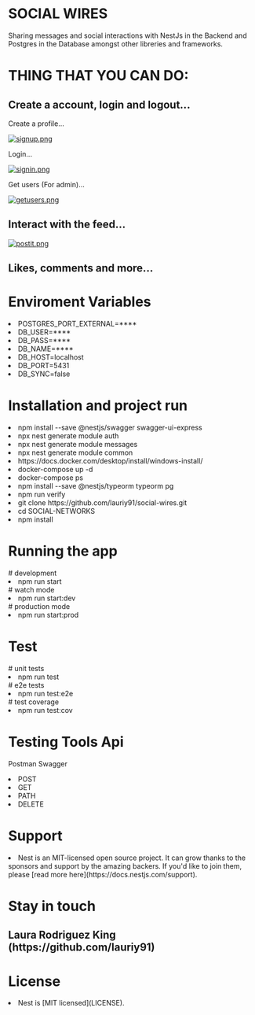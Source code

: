 <h1>SOCIAL WIRES</h1>

<p>Sharing messages and social interactions with NestJs in the Backend and Postgres in the Database amongst other libreries and frameworks.</p>


<h1> THING THAT YOU CAN DO: </h1>


<h2> Create a account, login and logout... </h2>

<h> Create a profile... </h>

[![signup.png](https://i.postimg.cc/cHn54sgD/signup.png)](https://postimg.cc/5YfmsWmv)

<h> Login... </h>

[![signin.png](https://i.postimg.cc/XYggLrdS/signin.png)](https://postimg.cc/3kdpJJtn)

<h> Get users (For admin)... </h>

[![getusers.png](https://i.postimg.cc/XJnq8vfh/getusers.png)](https://postimg.cc/TyHT2fHq)

<h2> Interact with the feed... </h2>

[![postit.png](https://i.postimg.cc/br2XdjHC/postit.png)](https://postimg.cc/7JDtQdR0)

<h2> Likes, comments and more... </h2>

<h1>Enviroment Variables</h1>

<li>POSTGRES_PORT_EXTERNAL=****</li>
<li>DB_USER=****</li>
<li>DB_PASS=****</li>
<li>DB_NAME=****</li>
<li>DB_HOST=localhost</li>
<li>DB_PORT=5431</li>
<li>DB_SYNC=false</li>

<h1>Installation and project run</h1>

<li>npm install --save @nestjs/swagger swagger-ui-express</li>
<li>npx nest generate module auth</li>
<li>npx nest generate module messages</li>
<li>npx nest generate module common</li>
<li>https://docs.docker.com/desktop/install/windows-install/</li>
<li>docker-compose up -d</li>
<li>docker-compose ps</li>
<li>npm install --save @nestjs/typeorm typeorm pg</li>
<li>npm run verify</li>
<li>git clone https://github.com/lauriy91/social-wires.git</li>
<li>cd SOCIAL-NETWORKS</li>
<li>npm install</li>

<h1>Running the app</h1>
# development
<li>npm run start</li>
# watch mode
<li>npm run start:dev</li>
# production mode
<li>npm run start:prod</li>

<h1>Test</h1>
# unit tests
<li>npm run test</li>
# e2e tests
<li>npm run test:e2e</li>
# test coverage
<li>npm run test:cov</li>

<h1>Testing Tools Api</h1>

<label>Postman</label>
<label>Swagger</label>

<li>POST</li>
<li>GET</li>
<li>PATH</li>
<li>DELETE</li>

<h1>Support</h1>

<li>Nest is an MIT-licensed open source project. It can grow thanks to the sponsors and support by the amazing backers. If you'd like to join them, please [read more here](https://docs.nestjs.com/support).</li>

<h1>Stay in touch</h1>
<h2>Laura Rodriguez King (https://github.com/lauriy91)</h2>

<h1>License</h1>
<li>Nest is [MIT licensed](LICENSE).</li>
